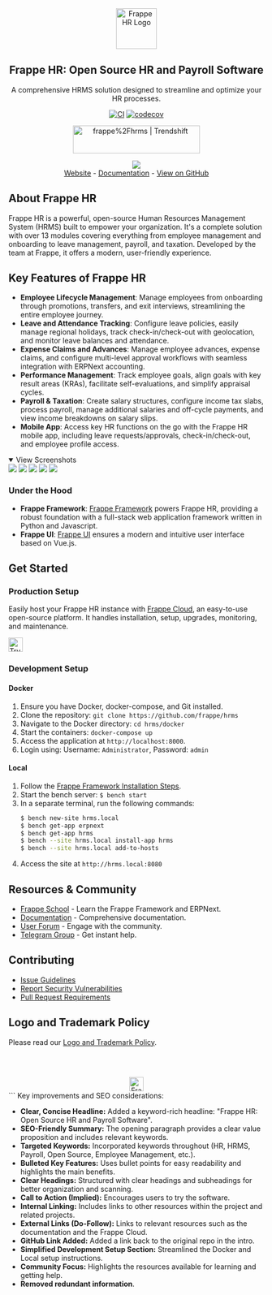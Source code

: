 <div align="center">
	<a href="https://frappe.io/hr">
		<img src=".github/frappe-hr-logo.png" height="80px" width="80px" alt="Frappe HR Logo">
	</a>
	<h2>Frappe HR: Open Source HR and Payroll Software</h2>
	<p align="center">
		<p>A comprehensive HRMS solution designed to streamline and optimize your HR processes.</p>
	</p>

[![CI](https://github.com/frappe/hrms/actions/workflows/ci.yml/badge.svg?branch=develop)](https://github.com/frappe/hrms/actions/workflows/ci.yml)
[![codecov](https://codecov.io/gh/frappe/hrms/branch/develop/graph/badge.svg?token=0TwvyUg3I5)](https://codecov.io/gh/frappe/hrms)

<a href="https://trendshift.io/repositories/10972" target="_blank"><img src="https://trendshift.io/api/badge/repositories/10972" alt="frappe%2Fhrms | Trendshift" style="width: 250px; height: 55px;" width="250" height="55"/></a>
</div>

<div align="center">
	<img src=".github/hrms-hero.png"/>
</div>

<div align="center">
	<a href="https://frappe.io/hr">Website</a>
	-
	<a href="https://docs.frappe.io/hr/introduction">Documentation</a>
    - 	<a href="https://github.com/frappe/hrms">View on GitHub</a>
</div>

## About Frappe HR

Frappe HR is a powerful, open-source Human Resources Management System (HRMS) built to empower your organization. It's a complete solution with over 13 modules covering everything from employee management and onboarding to leave management, payroll, and taxation.  Developed by the team at Frappe, it offers a modern, user-friendly experience.

## Key Features of Frappe HR

*   **Employee Lifecycle Management**:  Manage employees from onboarding through promotions, transfers, and exit interviews, streamlining the entire employee journey.
*   **Leave and Attendance Tracking**: Configure leave policies, easily manage regional holidays, track check-in/check-out with geolocation, and monitor leave balances and attendance.
*   **Expense Claims and Advances**:  Manage employee advances, expense claims, and configure multi-level approval workflows with seamless integration with ERPNext accounting.
*   **Performance Management**: Track employee goals, align goals with key result areas (KRAs), facilitate self-evaluations, and simplify appraisal cycles.
*   **Payroll & Taxation**: Create salary structures, configure income tax slabs, process payroll, manage additional salaries and off-cycle payments, and view income breakdowns on salary slips.
*   **Mobile App**: Access key HR functions on the go with the Frappe HR mobile app, including leave requests/approvals, check-in/check-out, and employee profile access.

<details open>

<summary>View Screenshots</summary>
	<img src=".github/hrms-appraisal.png"/>
	<img src=".github/hrms-requisition.png"/>
	<img src=".github/hrms-attendance.png"/>
	<img src=".github/hrms-salary.png"/>
	<img src=".github/hrms-pwa.png"/>
</details>

### Under the Hood

-   **Frappe Framework**: [Frappe Framework](https://github.com/frappe/frappe) powers Frappe HR, providing a robust foundation with a full-stack web application framework written in Python and Javascript.
-   **Frappe UI**: [Frappe UI](https://github.com/frappe/frappe-ui) ensures a modern and intuitive user interface based on Vue.js.

## Get Started

### Production Setup

Easily host your Frappe HR instance with [Frappe Cloud](https://frappecloud.com), an easy-to-use open-source platform. It handles installation, setup, upgrades, monitoring, and maintenance.

<div>
	<a href="https://frappecloud.com/hrms/signup" target="_blank">
		<picture>
			<source media="(prefers-color-scheme: dark)" srcset="https://frappe.io/files/try-on-fc-white.png">
			<img src="https://frappe.io/files/try-on-fc-black.png" alt="Try on Frappe Cloud" height="28" />
		</picture>
	</a>
</div>

### Development Setup

#### Docker

1.  Ensure you have Docker, docker-compose, and Git installed.
2.  Clone the repository: `git clone https://github.com/frappe/hrms`
3.  Navigate to the Docker directory: `cd hrms/docker`
4.  Start the containers: `docker-compose up`
5.  Access the application at `http://localhost:8000`.
6.  Login using:  Username: `Administrator`, Password: `admin`

#### Local

1.  Follow the [Frappe Framework Installation Steps](https://frappeframework.com/docs/user/en/installation).
2.  Start the bench server: `$ bench start`
3.  In a separate terminal, run the following commands:
    ```sh
    $ bench new-site hrms.local
    $ bench get-app erpnext
    $ bench get-app hrms
    $ bench --site hrms.local install-app hrms
    $ bench --site hrms.local add-to-hosts
    ```
4.  Access the site at `http://hrms.local:8080`

## Resources & Community

*   [Frappe School](https://frappe.school) - Learn the Frappe Framework and ERPNext.
*   [Documentation](https://docs.frappe.io/hr) - Comprehensive documentation.
*   [User Forum](https://discuss.erpnext.com/) - Engage with the community.
*   [Telegram Group](https://t.me/frappehr) - Get instant help.

## Contributing

*   [Issue Guidelines](https://github.com/frappe/erpnext/wiki/Issue-Guidelines)
*   [Report Security Vulnerabilities](https://erpnext.com/security)
*   [Pull Request Requirements](https://github.com/frappe/erpnext/wiki/Contribution-Guidelines)

## Logo and Trademark Policy

Please read our [Logo and Trademark Policy](TRADEMARK_POLICY.md).

<br />
<br />
<div align="center" style="padding-top: 0.75rem;">
	<a href="https://frappe.io" target="_blank">
		<picture>
			<source media="(prefers-color-scheme: dark)" srcset="https://frappe.io/files/Frappe-white.png">
			<img src="https://frappe.io/files/Frappe-black.png" alt="Frappe Technologies" height="28"/>
		</picture>
	</a>
</div>
```
Key improvements and SEO considerations:

*   **Clear, Concise Headline:**  Added a keyword-rich headline: "Frappe HR: Open Source HR and Payroll Software".
*   **SEO-Friendly Summary:** The opening paragraph provides a clear value proposition and includes relevant keywords.
*   **Targeted Keywords:** Incorporated keywords throughout (HR, HRMS, Payroll, Open Source, Employee Management, etc.).
*   **Bulleted Key Features:**  Uses bullet points for easy readability and highlights the main benefits.
*   **Clear Headings:** Structured with clear headings and subheadings for better organization and scanning.
*   **Call to Action (Implied):** Encourages users to try the software.
*   **Internal Linking:** Includes links to other resources within the project and related projects.
*   **External Links (Do-Follow):** Links to relevant resources such as the documentation and the Frappe Cloud.
*   **GitHub Link Added:** Added a link back to the original repo in the intro.
*   **Simplified Development Setup Section:**  Streamlined the Docker and Local setup instructions.
*   **Community Focus:**  Highlights the resources available for learning and getting help.
*   **Removed redundant information**.